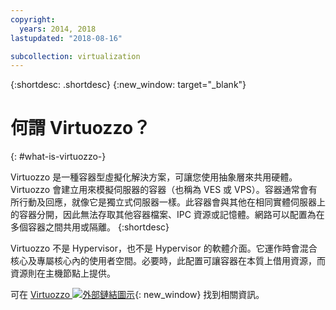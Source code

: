 ```yaml
---
copyright:
  years: 2014, 2018
lastupdated: "2018-08-16"

subcollection: virtualization
---
```

{:shortdesc: .shortdesc}
{:new_window: target="_blank"}

# 何謂 Virtuozzo？
{: #what-is-virtuozzo-}

Virtuozzo 是一種容器型虛擬化解決方案，可讓您使用抽象層來共用硬體。Virtuozzo 會建立用來模擬伺服器的容器（也稱為 VES 或 VPS）。容器通常會有所行動及回應，就像它是獨立式伺服器一樣。此容器會與其他在相同實體伺服器上的容器分開，因此無法存取其他容器檔案、IPC 資源或記憶體。網路可以配置為在多個容器之間共用或隔離。
{:shortdesc}

Virtuozzo 不是 Hypervisor，也不是 Hypervisor 的軟體介面。它運作時會混合核心及專屬核心內的使用者空間。必要時，此配置可讓容器在本質上借用資源，而資源則在主機節點上提供。

可在 [Virtuozzo ![外部鏈結圖示](../../icons/launch-glyph.svg "外部鏈結圖示")](https://virtuozzo.com/){: new_window} 找到相關資訊。
